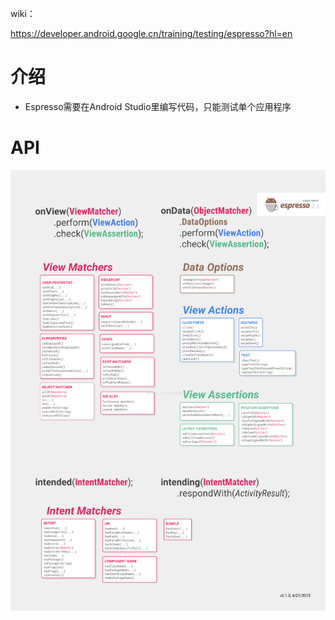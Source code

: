 wiki：

https://developer.android.google.cn/training/testing/espresso?hl=en

# 介绍

- Espresso需要在Android Studio里编写代码，只能测试单个应用程序

# API

![Espresso-API](Espresso_imgs\Espresso-API.png)